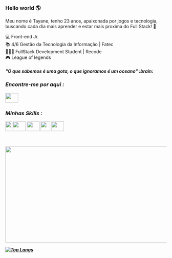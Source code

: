 ### Hello world :earth_americas:

Meu nome é Tayane, tenho 23 anos, apaixonada por jogos e tecnologia, buscando cada dia mais aprender e estar mais proxima do Full Stack!	:dart:

 :computer: Front-end Jr. <br>
 :books: 4/6 Gestão da Tecnologia da Informação | Fatec<br>
👩🏻‍💻  FullStack Development Student | Recode <br>
 :video_game: League of legends
 <h5><b>"O que sabemos é uma gota, o que ignoramos é um oceano" :brain:<b><h5>
 <h3><b>Encontre-me por aqui :<b></h3>
  <a href="https://www.linkedin.com/in/tayane-souza-61410a1b3/" target="_blank">
 <img align="center" src="https://devicon.dev/devicon.git/icons/linkedin/linkedin-plain.svg" height="30" width="40"> 
 </a>
 
 <h3><b>Minhas Skills : </b></h3>
<img align="center" src="https://image.flaticon.com/icons/png/512/919/919830.png" height="30" width="40" style="max-width:4%;"></img> 
<img align="center" src="https://devicon.dev/devicon.git/icons/bootstrap/bootstrap-plain.svg" height="30" width="40"></img>  
<img align="center" src="https://devicon.dev/devicon.git/icons/javascript/javascript-original.svg" height="30" width="40"></img> 
<img align="center" src="https://devicon.dev/devicon.git/icons/css3/css3-original.svg" "height="30" width="30"></img>
<img align="center" src="https://devicon.dev/devicon.git/icons/html5/html5-original.svg" height="30" width="40"> <br><br></img><br>

<img align="center" src="https://devforum.roblox.com/uploads/default/original/4X/2/7/4/274d40f45b3f56a908c194f494eec2319ca3063b.gif" height="300" width="600"><br>


[![Top Langs](https://github-readme-stats.vercel.app/api/top-langs/?username=thaysouza&layout=compact)](https://github.com/thaysouza/github-readme-stats)


<!--
**thaysouza/thaysouza** is a ✨ _special_ ✨ repository because its `README.md` (this file) appears on your GitHub profile.

Here are some ideas to get you started:

- 🔭 I’m currently working on ...
- 🌱 I’m currently learning ...
- 👯 I’m looking to collaborate on ...
- 🤔 I’m looking for help with ...
- 💬 Ask me about ...
- 📫 How to reach me: ...
- 😄 Pronouns: ...
- ⚡ Fun fact: ...
-->



